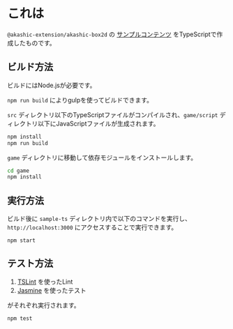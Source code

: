 # これは

`@akashic-extension/akashic-box2d` の [サンプルコンテンツ](../sample) をTypeScriptで作成したものです。

## ビルド方法

ビルドにはNode.jsが必要です。

`npm run build` によりgulpを使ってビルドできます。

`src` ディレクトリ以下のTypeScriptファイルがコンパイルされ、`game/script` ディレクトリ以下にJavaScriptファイルが生成されます。

```sh
npm install
npm run build
```

`game` ディレクトリに移動して依存モジュールをインストールします。

```sh
cd game
npm install
```

## 実行方法
ビルド後に `sample-ts` ディレクトリ内で以下のコマンドを実行し、 `http://localhost:3000` にアクセスすることで実行できます。

```
npm start
```

## テスト方法

1. [TSLint](https://github.com/palantir/tslint "TSLint") を使ったLint
2. [Jasmine](http://jasmine.github.io "Jasmine") を使ったテスト

がそれぞれ実行されます。

```sh
npm test
```
